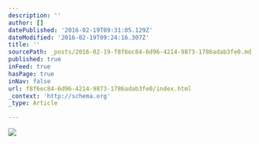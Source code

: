 ```yaml
---
description: ''
author: []
datePublished: '2016-02-19T09:31:05.129Z'
dateModified: '2016-02-19T09:24:16.307Z'
title: ''
sourcePath: _posts/2016-02-19-f8f6ec84-6d96-4214-9873-1786adab3fe0.md
published: true
inFeed: true
hasPage: true
inNav: false
url: f8f6ec84-6d96-4214-9873-1786adab3fe0/index.html
_context: 'http://schema.org'
_type: Article

---
```

![](https://the-grid-user-content.s3-us-west-2.amazonaws.com/56668f0c-932d-429a-99cb-a35bff532bb2.png)